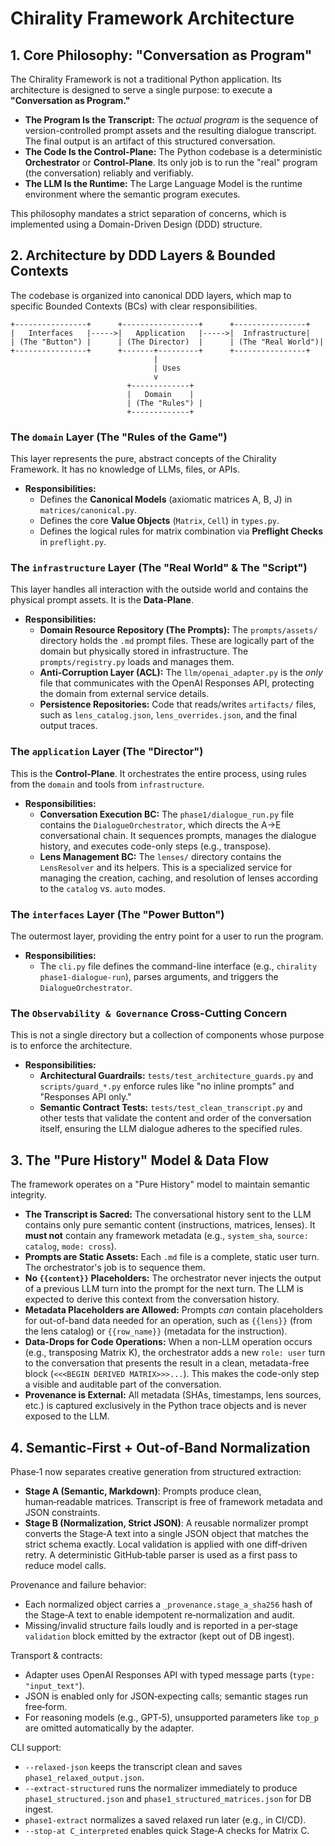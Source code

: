 # Chirality Framework Architecture

## 1. Core Philosophy: "Conversation as Program"

The Chirality Framework is not a traditional Python application. Its architecture is designed to serve a single purpose: to execute a **"Conversation as Program."**

- **The Program Is the Transcript:** The *actual program* is the sequence of version-controlled prompt assets and the resulting dialogue transcript. The final output is an artifact of this structured conversation.
- **The Code Is the Control-Plane:** The Python codebase is a deterministic **Orchestrator** or **Control-Plane**. Its only job is to run the "real" program (the conversation) reliably and verifiably.
- **The LLM Is the Runtime:** The Large Language Model is the runtime environment where the semantic program executes.

This philosophy mandates a strict separation of concerns, which is implemented using a Domain-Driven Design (DDD) structure.

## 2. Architecture by DDD Layers & Bounded Contexts

The codebase is organized into canonical DDD layers, which map to specific Bounded Contexts (BCs) with clear responsibilities.

```
+----------------+      +-----------------+      +----------------+
|   Interfaces   |----->|   Application   |----->|  Infrastructure|
| (The "Button") |      | (The Director)  |      | (The "Real World")|
+----------------+      +-------+---------+      +----------------+
                                |
                                | Uses
                                v
                          +-------------+
                          |   Domain    |
                          | (The "Rules") |
                          +-------------+
```

### The `domain` Layer (The "Rules of the Game")

This layer represents the pure, abstract concepts of the Chirality Framework. It has no knowledge of LLMs, files, or APIs.

- **Responsibilities:**
    - Defines the **Canonical Models** (axiomatic matrices A, B, J) in `matrices/canonical.py`.
    - Defines the core **Value Objects** (`Matrix`, `Cell`) in `types.py`.
    - Defines the logical rules for matrix combination via **Preflight Checks** in `preflight.py`.

### The `infrastructure` Layer (The "Real World" & The "Script")

This layer handles all interaction with the outside world and contains the physical prompt assets. It is the **Data-Plane**.

- **Responsibilities:**
    - **Domain Resource Repository (The Prompts):** The `prompts/assets/` directory holds the `.md` prompt files. These are logically part of the domain but physically stored in infrastructure. The `prompts/registry.py` loads and manages them.
    - **Anti-Corruption Layer (ACL):** The `llm/openai_adapter.py` is the *only* file that communicates with the OpenAI Responses API, protecting the domain from external service details.
    - **Persistence Repositories:** Code that reads/writes `artifacts/` files, such as `lens_catalog.json`, `lens_overrides.json`, and the final output traces.

### The `application` Layer (The "Director")

This is the **Control-Plane**. It orchestrates the entire process, using rules from the `domain` and tools from `infrastructure`.

- **Responsibilities:**
    - **Conversation Execution BC:** The `phase1/dialogue_run.py` file contains the `DialogueOrchestrator`, which directs the A->E conversational chain. It sequences prompts, manages the dialogue history, and executes code-only steps (e.g., transpose).
    - **Lens Management BC:** The `lenses/` directory contains the `LensResolver` and its helpers. This is a specialized service for managing the creation, caching, and resolution of lenses according to the `catalog` vs. `auto` modes.

### The `interfaces` Layer (The "Power Button")

The outermost layer, providing the entry point for a user to run the program.

- **Responsibilities:**
    - The `cli.py` file defines the command-line interface (e.g., `chirality phase1-dialogue-run`), parses arguments, and triggers the `DialogueOrchestrator`.

### The `Observability & Governance` Cross-Cutting Concern

This is not a single directory but a collection of components whose purpose is to enforce the architecture.

- **Responsibilities:**
    - **Architectural Guardrails:** `tests/test_architecture_guards.py` and `scripts/guard_*.py` enforce rules like "no inline prompts" and "Responses API only."
    - **Semantic Contract Tests:** `tests/test_clean_transcript.py` and other tests that validate the content and order of the conversation itself, ensuring the LLM dialogue adheres to the specified rules.

## 3. The "Pure History" Model & Data Flow

The framework operates on a "Pure History" model to maintain semantic integrity.

- **The Transcript is Sacred:** The conversational history sent to the LLM contains only pure semantic content (instructions, matrices, lenses). It **must not** contain any framework metadata (e.g., `system_sha`, `source: catalog`, `mode: cross`).
- **Prompts are Static Assets:** Each `.md` file is a complete, static user turn. The orchestrator's job is to sequence them.
- **No `{{content}}` Placeholders:** The orchestrator never injects the output of a previous LLM turn into the prompt for the next turn. The LLM is expected to derive this context from the conversation history.
- **Metadata Placeholders are Allowed:** Prompts *can* contain placeholders for out-of-band data needed for an operation, such as `{{lens}}` (from the lens catalog) or `{{row_name}}` (metadata for the instruction).
- **Data-Drops for Code Operations:** When a non-LLM operation occurs (e.g., transposing Matrix K), the orchestrator adds a new `role: user` turn to the conversation that presents the result in a clean, metadata-free block (`<<<BEGIN DERIVED MATRIX>>>...`). This makes the code-only step a visible and auditable part of the conversation.
- **Provenance is External:** All metadata (SHAs, timestamps, lens sources, etc.) is captured exclusively in the Python trace objects and is never exposed to the LLM.

## 4. Semantic‑First + Out‑of‑Band Normalization

Phase‑1 now separates creative generation from structured extraction:

- **Stage A (Semantic, Markdown)**: Prompts produce clean, human‑readable matrices. Transcript is free of framework metadata and JSON constraints.
- **Stage B (Normalization, Strict JSON)**: A reusable normalizer prompt converts the Stage‑A text into a single JSON object that matches the strict schema exactly. Local validation is applied with one diff‑driven retry. A deterministic GitHub‑table parser is used as a first pass to reduce model calls.

Provenance and failure behavior:
- Each normalized object carries a `_provenance.stage_a_sha256` hash of the Stage‑A text to enable idempotent re‑normalization and audit.
- Missing/invalid structure fails loudly and is reported in a per‑stage `validation` block emitted by the extractor (kept out of DB ingest).

Transport & contracts:
- Adapter uses OpenAI Responses API with typed message parts (`type: "input_text"`).
- JSON is enabled only for JSON‑expecting calls; semantic stages run free‑form.
- For reasoning models (e.g., GPT‑5), unsupported parameters like `top_p` are omitted automatically by the adapter.

CLI support:
- `--relaxed-json` keeps the transcript clean and saves `phase1_relaxed_output.json`.
- `--extract-structured` runs the normalizer immediately to produce `phase1_structured.json` and `phase1_structured_matrices.json` for DB ingest.
- `phase1-extract` normalizes a saved relaxed run later (e.g., in CI/CD).
- `--stop-at C_interpreted` enables quick Stage‑A checks for Matrix C.
